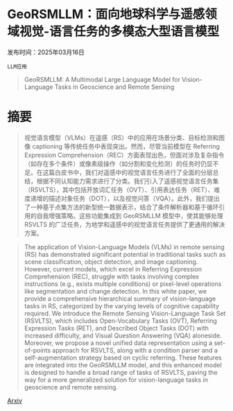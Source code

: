 # GeoRSMLLM：面向地球科学与遥感领域视觉-语言任务的多模态大型语言模型

发布时间：2025年03月16日

`LLM应用`

> GeoRSMLLM: A Multimodal Large Language Model for Vision-Language Tasks in Geoscience and Remote Sensing

# 摘要

> 视觉语言模型（VLMs）在遥感（RS）中的应用在场景分类、目标检测和图像 captioning 等传统任务中表现突出。然而，尽管当前模型在 Referring Expression Comprehension（REC）方面表现出色，但面对涉及复杂指令（如存在多个条件）或像素级操作（如分割和变化检测）的任务时仍显不足。在这篇白皮书中，我们对遥感中的视觉语言任务进行了全面的分层总结，根据不同认知能力需求进行了分类。我们引入了遥感视觉语言任务集（RSVLTS），其中包括开放词汇任务（OVT）、引用表达任务（RET）、难度递增的描述对象任务（DOT），以及视觉问答（VQA）。此外，我们提出了一种基于点集方法的新型统一数据表示，结合了条件解析器和基于循环引用的自我增强策略。这些功能集成到 GeoRSMLLM 模型中，使其能够处理 RSVLTS 的广泛任务，为地学和遥感中的视觉语言任务提供了更通用的解决方案。

> The application of Vision-Language Models (VLMs) in remote sensing (RS) has demonstrated significant potential in traditional tasks such as scene classification, object detection, and image captioning. However, current models, which excel in Referring Expression Comprehension (REC), struggle with tasks involving complex instructions (e.g., exists multiple conditions) or pixel-level operations like segmentation and change detection. In this white paper, we provide a comprehensive hierarchical summary of vision-language tasks in RS, categorized by the varying levels of cognitive capability required. We introduce the Remote Sensing Vision-Language Task Set (RSVLTS), which includes Open-Vocabulary Tasks (OVT), Referring Expression Tasks (RET), and Described Object Tasks (DOT) with increased difficulty, and Visual Question Answering (VQA) aloneside. Moreover, we propose a novel unified data representation using a set-of-points approach for RSVLTS, along with a condition parser and a self-augmentation strategy based on cyclic referring. These features are integrated into the GeoRSMLLM model, and this enhanced model is designed to handle a broad range of tasks of RSVLTS, paving the way for a more generalized solution for vision-language tasks in geoscience and remote sensing.

[Arxiv](https://arxiv.org/abs/2503.12490)